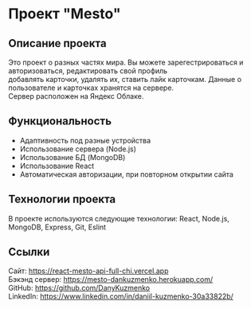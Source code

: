 # Проект "Mesto"

## Описание проекта
Это проект о разных частях мира. Вы можете зарегестрироваться и авторизоваться, редактировать свой профиль  
добавлять карточки, удалять их, ставить лайк карточкам. Данные о пользователе и карточках хранятся на сервере.  
Сервер расположен на Яндекс Облаке.

## Функциональность
* Адаптивность под разные устройства
* Использование сервера (Node.js)
* Использование БД (MongoDB)
* Использование React
* Автоматическая авторизации, при повторном открытии сайта

## Технологии проекта
В проекте используются следующие технологии: React, Node.js, MongoDB, Express, Git, Eslint

## Ссылки
Сайт: https://react-mesto-api-full-chi.vercel.app  
Бэкэнд сервер: https://mesto-dankuzmenko.herokuapp.com/  
GitHub: https://github.com/DanyKuzmenko  
LinkedIn: https://www.linkedin.com/in/daniil-kuzmenko-30a33822b/
